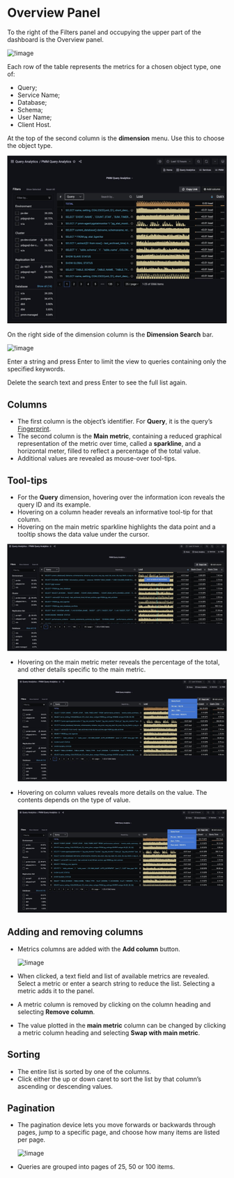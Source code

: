 # Overview Panel

To the right of the Filters panel and occupying the upper part of the dashboard is the Overview panel.

![!image](../../../_images/PMM_Query_Analytics_overview-table.jpg)

Each row of the table represents the metrics for a chosen object type, one of:

- Query;
- Service Name;
- Database;
- Schema;
- User Name;
- Client Host.

At the top of the second column is the **dimension** menu. Use this to choose the object type.

![!image](../../../_images/PMM_Query_Analytics_Menus_Dimension_Selector.jpg)

On the right side of the dimension column is the **Dimension Search** bar.

![!image](../../../_images/PMM_Query_Analytics_Panels_Dimension_Search.jpg)

Enter a string and press Enter to limit the view to queries containing only the specified keywords.

Delete the search text and press Enter to see the full list again.

## Columns

- The first column is the object’s identifier. For **Query**, it is the query’s [Fingerprint](../../../reference/glossary.md#fingerprint).
- The second column is the **Main metric**, containing a reduced graphical representation of the metric over time, called a **sparkline**, and a horizontal meter, filled to reflect a percentage of the total value.
- Additional values are revealed as mouse-over tool-tips.

## Tool-tips

- For the **Query** dimension, hovering over the information icon <i class="fa fa-info-circle"></i> reveals the query ID and its example.
- Hovering on a column header reveals an informative tool-tip for that column.
- Hovering on the main metric sparkline highlights the data point and a tooltip shows the data value under the cursor.

![!image](../../../_images/PMM_Query_Analytics_Main_Metric_Sparkline.jpg)

- Hovering on the main metric meter reveals the percentage of the total, and other details specific to the main metric.

    ![!image](../../../_images/PMM_Query_Analytics_Tooltips_Metric_Tooltip.jpg)

- Hovering on column values reveals more details on the value. The contents depends on the type of value.

    ![!image](../../../_images/PMM_Query_Analytics_Metric_Tooltip.jpg)

## Adding and removing columns

- Metrics columns are added with the **Add column** button.

    ![!image](../../../_images/PMM_Query_Analytics_Devices_Add_Columns.jpg)

- When clicked, a text field and list of available metrics are revealed. Select a metric or enter a search string to reduce the list. Selecting a metric adds it to the panel.
- A metric column is removed by clicking on the column heading and selecting **Remove column**.
- The value plotted in the **main metric** column can be changed by clicking a metric column heading and selecting **Swap with main metric**.

## Sorting

- The entire list is sorted by one of the columns.
- Click either the up or down caret to sort the list by that column’s ascending or descending values.

## Pagination

- The pagination device lets you move forwards or backwards through pages, jump to a specific page, and choose how many items are listed per page.

    ![!image](../../../_images/PMM_Query_Analytics_Devices_Pagination.jpg)

- Queries are grouped into pages of 25, 50 or 100 items.